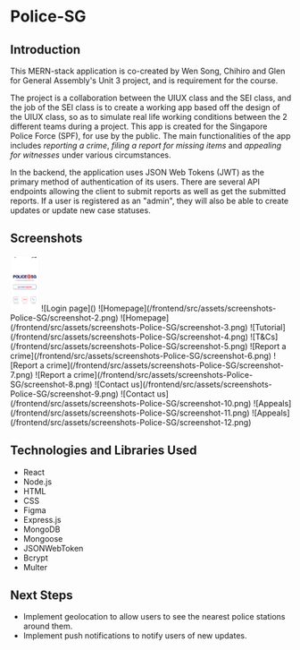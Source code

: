 # Police-SG

## Introduction

This MERN-stack application is co-created by Wen Song, Chihiro and Glen for General Assembly's Unit 3 project, and is requirement for the course.

The project is a collaboration between the UIUX class and the SEI class, and the job of the SEI class is to create a working app based off the design of the UIUX class, so as to simulate real life working conditions between the 2 different teams during a project.
This app is created for the Singapore Police Force (SPF), for use by the public. The main functionalities of the app includes _reporting a crime_, _filing a report for missing items_ and _appealing for witnesses_ under various circumstances.

In the backend, the application uses JSON Web Tokens (JWT) as the primary method of authentication of its users. There are several API endpoints allowing the client to submit reports as well as get the submitted reports. If a user is registered as an "admin", they will also be able to create updates or update new case statuses.

## Screenshots

<img src="/frontend/src/assets/screenshots-Police-SG/screenshot-1.png" alt="Login Page" height="100">
![Login page]()
![Homepage](/frontend/src/assets/screenshots-Police-SG/screenshot-2.png)
![Homepage](/frontend/src/assets/screenshots-Police-SG/screenshot-3.png)
![Tutorial](/frontend/src/assets/screenshots-Police-SG/screenshot-4.png)
![T&Cs](/frontend/src/assets/screenshots-Police-SG/screenshot-5.png)
![Report a crime](/frontend/src/assets/screenshots-Police-SG/screenshot-6.png)
![Report a crime](/frontend/src/assets/screenshots-Police-SG/screenshot-7.png)
![Report a crime](/frontend/src/assets/screenshots-Police-SG/screenshot-8.png)
![Contact us](/frontend/src/assets/screenshots-Police-SG/screenshot-9.png)
![Contact us](/frontend/src/assets/screenshots-Police-SG/screenshot-10.png)
![Appeals](/frontend/src/assets/screenshots-Police-SG/screenshot-11.png)
![Appeals](/frontend/src/assets/screenshots-Police-SG/screenshot-12.png)

## Technologies and Libraries Used

- React
- Node.js
- HTML
- CSS
- Figma
- Express.js
- MongoDB
- Mongoose
- JSONWebToken
- Bcrypt
- Multer

## Next Steps

- Implement geolocation to allow users to see the nearest police stations around them.
- Implement push notifications to notify users of new updates.
